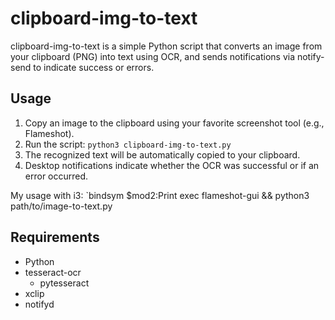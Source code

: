 # clipboard-img-to-text
clipboard-img-to-text is a simple Python script that converts an image from your clipboard (PNG) into text using OCR, and sends notifications via notify-send to indicate success or errors.

## Usage
1. Copy an image to the clipboard using your favorite screenshot tool (e.g., Flameshot).
2. Run the script:
`python3 clipboard-img-to-text.py`
3. The recognized text will be automatically copied to your clipboard.
4. Desktop notifications indicate whether the OCR was successful or if an error occurred.

My usage with i3: 
`bindsym $mod2:Print exec flameshot-gui && python3 path/to/image-to-text.py

## Requirements
- Python
- tesseract-ocr
  - pytesseract
- xclip
- notifyd

